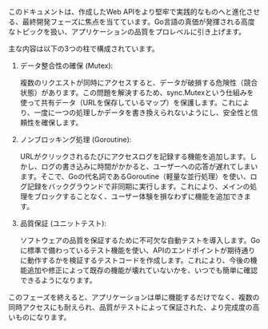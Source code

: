 このドキュメントは、作成したWeb APIをより堅牢で実践的なものへと進化させる、最終開発フェーズに焦点を当てています。Go言語の真価が発揮される高度なトピックを扱い、アプリケーションの品質をプロレベルに引き上げます。

主な内容は以下の3つの柱で構成されています。

1. データ整合性の確保 (Mutex):
    
    複数のリクエストが同時にアクセスすると、データが破損する危険性（競合状態）があります。この問題を解決するため、sync.Mutexという仕組みを使って共有データ（URLを保存しているマップ）を保護します。これにより、一度に一つの処理しかデータを書き換えられないようにし、安全性と信頼性を確保します。
    
2. ノンブロッキング処理 (Goroutine):
    
    URLがクリックされるたびにアクセスログを記録する機能を追加します。しかし、ログの書き込みに時間がかかると、ユーザーへの応答が遅れてしまいます。そこで、Goの代名詞であるGoroutine（軽量な並行処理）を使い、ログ記録をバックグラウンドで非同期に実行します。これにより、メインの処理をブロックすることなく、ユーザー体験を損なわずに機能を追加できます。
    
3. 品質保証 (ユニットテスト):
    
    ソフトウェアの品質を保証するために不可欠な自動テストを導入します。Goに標準で備わっているテスト機能を使い、APIのエンドポイントが期待通りに動作するかを検証するテストコードを作成します。これにより、今後の機能追加や修正によって既存の機能が壊れていないかを、いつでも簡単に確認できるようになります。
    

このフェーズを終えると、アプリケーションは単に機能するだけでなく、複数の同時アクセスにも耐えられ、品質がテストによって保証された、より完成度の高いものになります。